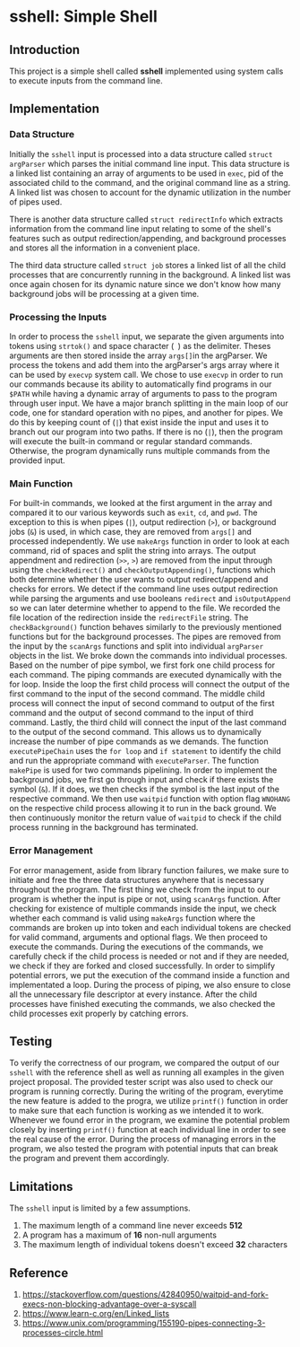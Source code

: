 # sshell: Simple Shell

## Introduction
This project is a simple shell called **sshell** implemented using system calls
to execute inputs from the command line.

## Implementation

### Data Structure
Initially the `sshell` input is processed into a data structure called `struct
argParser` which parses the initial command line input. This data structure is a
linked list containing an array of arguments to be used in `exec`, pid of the
associated child to the command, and the original command line as a string. A
linked list was chosen to account for the dynamic utilization in the number of
pipes used.

There is another data structure called `struct redirectInfo` which extracts
information from the command line input relating to some of the shell's features
such as output redirection/appending, and background processes and stores all
the information in a convenient place.

The third data structure called `struct job` stores a linked list of all the
child processes that are concurrently running in the background. A
linked list was once again chosen for its dynamic nature since we don't know how
many background jobs will be processing at a given time.

### Processing the Inputs
In order to process the `sshell` input, we separate the given arguments into
tokens using `strtok()` and space character (` `) as the delimiter. Theses
arguments are then stored inside the array `args[]`in the argParser. We process
the tokens and add them into the argParser's args array where it can be used by
`execvp` system call. We chose to use `execvp` in order to run our commands
because its ability to automatically find programs in our `$PATH` while having a
dynamic array of arguments to pass to the program through user input. We have a
major branch splitting in the main loop of our code, one for standard operation
with no pipes, and another for pipes. We do this by keeping count of (`|`) that
exist inside the input and uses it to branch out our program into two paths.
If there is no (`|`), then the program will execute the built-in command or
regular standard commands. Otherwise, the program dynamically runs multiple
commands from the provided input. 

### Main Function
For built-in commands, we looked at the first argument in the array and compared
it to our various keywords such as `exit`, `cd`, and `pwd`. The exception to
this is when pipes (`|`), output redirection (`>`), or background jobs (`&`) is
used, in which case, they are removed from `args[]` and processed independently.
We use `makeArgs` function in order to look at each command, rid of spaces and
split the string into arrays.
The output appendment and redirection (`>>`, `>`) are removed from the input
through using the `checkRedirect()` and `checkOutputAppending()`, functions which
both determine whether the user wants to output redirect/append and checks for
errors. We detect if the command line uses output redirection while parsing the
arguments and use booleans `redirect` and `isOutputAppend` so we can later
determine whether to append to the file. We recorded the file location of the
redirection inside the `redirectFile` string.
The `checkBackground()` function behaves similarly to the previously mentioned
functions but for the background processes.
The pipes are removed from the input by the `scanArgs` functions and split into
individual `argParser` objects in the list. We broke down the commands into
individual processes. Based on the number of pipe symbol, we first fork one
child process for each command. The piping commands are executed dynamically
with the for loop. Inside the loop the first child process will connect the
output of the first command to the input of the second command. The middle child
process will connect the input of second command to output of the first command
and the output of second command to the input of third command. Lastly, the
third child will connect the input of the last command to the output of the
second command. This allows us to dynamically increase the number of pipe
commands as we demands. The function `executePipeChain` uses the `for loop` and
`if statement` to identify the child and run the appropriate command with
`executeParser`. The function `makePipe` is used for two commands pipelining.
In order to implement the background jobs, we first go through input and check
if there exists the symbol (`&`). If it does, we then checks if the symbol is
the last input of the respective command. We then use `waitpid` function with
option flag `WNOHANG` on the respective child process allowing it to run in the 
back ground. We then continuously monitor the return value of `waitpid` to check 
if the child process running in the background has terminated.

### Error Management
For error management, aside from library function failures, we make sure to
initiate and free the three data structures anywhere that is necessary
throughout the program. The first thing we check from the input to our program
is whether the input is pipe or not, using `scanArgs` function. After checking
for existence of multiple commands inside the input, we check whether each
command is valid using `makeArgs` function where the commands are broken up into
token and each individual tokens are checked for valid command, arguments and
optional flags. We then proceed to execute the commands. During the executions
of the commands, we carefully check if the child process is needed or not and if
they are needed, we check if they are forked and closed successfully. In order
to simplify potential errors, we put the execution of the command inside a
function and implementated a loop. During the process of piping, we also ensure
to close all the unnecessary file descriptor at every instance. After the child
processes have finished executing the commands, we also checked the child
processes exit properly by catching errors. 

## Testing
To verify the correctness of our program, we compared the output of our `sshell`
with the reference shell as well as running all examples in the given project
proposal. The provided tester script was also used to check our program is
running correctly. During the writing of the program, everytime the new feature
is added to the progra, we utilize `printf()` function in order to make sure
that each function is working as we intended it to work. Whenever we found error
in the program, we examine the potential problem closely by inserting `printf()`
function at each individual line in order to see the real cause of the error.
During the process of managing errors in the program, we also tested the program
with potential inputs that can break the program and prevent them accordingly. 

## Limitations
The `sshell` input is limited by a few assumptions.
1. The maximum length of a command line never exceeds **512**
2. A program has a maximum of **16** non-null arguments
3. The maximum length of individual tokens doesn't exceed **32** characters

## Reference
1. https://stackoverflow.com/questions/42840950/waitpid-and-fork-execs-non-blocking-advantage-over-a-syscall
2. https://www.learn-c.org/en/Linked_lists
3. https://www.unix.com/programming/155190-pipes-connecting-3-processes-circle.html
